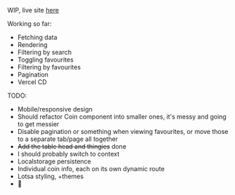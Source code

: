 WIP, live site [here](https://ars-futura-nextjs-crypto-tracker.vercel.app/)

Working so far:
- Fetching data
- Rendering
- Filtering by search
- Toggling favourites
- Filtering by favourites
- Pagination
- Vercel CD

TODO:
- Mobile/responsive design
- Should refactor Coin component into smaller ones, it's messy and going to get messier
- Disable pagination or something when viewing favourites, or move those to a separate tab/page all together
- ~~Add the table head and thingies~~ done
- I should probably switch to context
- Localstorage persistence
- Individual coin info, each on its own dynamic route
- Lotsa styling, +themes
- 🤔
